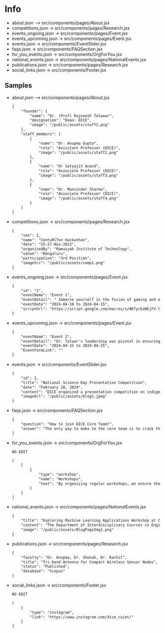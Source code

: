 # Info

- about.json --> src/components/pages/About.jsx
- competitions.json -> src/components/pages/Research.jsx
- events_ongoing.json -> src/components/pages/Event.jsx
- events_upcoming.json -> src/components/pages/Event.jsx
- events.json -> src/components/EventSlider.jsx
- faqs.json -> src/components/FAQSection.jsx
- for_you_events.json -> src/components/OrgForYou.jsx
- national_events.json -> src/components/pages/NationalEvents.jsx
- publications.json -> src/components/pages/Research.jsx
- social_links.json -> src/components/Footer.jsx

## Samples

- about.json --> src/components/pages/About.jsx

    ```txt
    {
        "founder": {
            "name": "Dr. (Prof) Rajneesh Talwaar",
            "designation": "Dean: DICE",
            "image": "/public/assets/staff1.png"
        },
        "staff_members": [
            {
                "name": "Dr. Anupma Gupta",
                "role": "Assistant Professor (DICE)",
                "image": "/public/assets/staff2.png"
            },
            {
                "name": "Dr Satyajit Anand",
                "role": "Associate Professor (DICE)",
                "image": "/public/assets/staff3.png"
            },
            {
                "name": "Dr. Manvinder Sharma",
                "role": "Associate Professor (DICE)",
                "image": "/public/assets/staff4.png"
            }
        ]
    }

    ```

- competitions.json -> src/components/pages/Research.jsx

    ```txt
    {
        "sno": 1,
        "name": "CentuRlTon Hackathon",
        "date": "25-27-Nov-2022",
        "organizedBy": "Ramaiyah Institute of Technology",
        "venue": "Bengaluru",
        "participation": "3rd Position",
        "imageSrc": "/public/assets/comp1.png"
    }
    ```

- events_ongoing.json -> src/components/pages/Event.jsx

    ```txt
    {
        "id": "1",
        "eventName": "Event 1",
        "eventDetail": " Immerse yourself in the fusion of gaming and education at the DICE-SKOAR Gamers Arcade on December 8, 2023, hosted at the Sportorium. Experience AR/VR gaming, PS5, and laptop gaming while discovering how these technologies can enhance your grasp of complex technical concepts. Engage in interactive sessions to gain insights into the future of learning. Witness thrilling online gaming competitions as 12 teams from Chitkara University compete for top honors, with cash prizes and goodies awaiting the champions. Join us for an unforgettable event, where fun meets learning in the digital realm.",
        "eventDate": "2024-04-10 to 2024-04-15",
        "scriptUrl": "https://script.google.com/macros/s/AKfycbzWEjFV-lpkk7gvh5f5qavXxaZDpblbF2BvKdFFml2HxNnsxQDydCE97VE3W3QWPcN-/exec"
    }
    ```

- events_upcoming.json -> src/components/pages/Event.jsx

    ```txt
    {
        "eventName": "Event 2",
        "eventDetail": "Dr. Talwar's leadership was pivotal in ensuring the event's success. Gratitude is extended to all members of DICE, the expert panel, and participants for their invaluable contributions. Special thanks to the management for their unwavering support. Experience Engineer's Day Calibration: a celebration of collaboration, innovation, and real-world engineering challenges.",
        "eventDate": "2024-04-15 to 2024-04-25",
        "EventFormLink": ""
    }
    ```

- events.json -> src/components/EventSlider.jsx

    ```txt
    {
        "id": 1,
        "title": "National Science Day Presentation Competition",
        "date": "February 28, 2024",
        "content": "DICE organized a presentation competition on indigenous technologies, promoting innovation and scientific curiosity among students. 66 presentations showcased creative ideas, enhancing research skills and communication abilities.",
        "imageUrl": "/public/assets/blog1.jpeg"
    }
    ```

- faqs.json -> src/components/FAQSection.jsx

    ```txt
    {
        "question": "How to join DICE Core Team?",
        "answer": "The only way to make to the core team is to crack the interview process."
    }
    ```

- for_you_events.json -> src/components/OrgForYou.jsx

    ```txt
    NO EDIT

    [
        [
            {
                "type": "workshop",
                "name": "Workshops",
                "text": "By organizing regular workshops, we ensure that your journey to becoming a skilled programmer is smooth and straightforward."
            }
        ]
    ]
    ```

- national_events.json -> src/components/pages/NationalEvents.jsx

    ```txt
    {
        "title": "Exploring Machine Learning Applications Workshop at Chitkara University",
        "content": "The Department of Interdisciplinary Courses in Engineering (DICE) at Chitkara University hosted a workshop titled Exploring Machine Learning on October 7, 2023. Led by Prof (Dr.) Rajneesh Talwar, the event highlighted the importance of machine learning in today's technology landscape. Dr. Satyajit Anand, an expert in the field, guided participants through various aspects of machine learning, including dataset handling, data visualization, and model building. The interactive session concluded with attendees feeling inspired to delve deeper into the field.",
        "image": "/public/assets/BlogPageImg1.png"
    }
    ```

- publications.json -> src/components/pages/Research.jsx

    ```txt
    {
        "faculty": "Dr. Anupma, Dr. Shonak, Dr. Rachit",
        "title": "Tri-band Antenna for Compact Wireless Sensor Nodes",
        "status": "Published",
        "database": "Scopus"
    }
    ```

- social_links.json -> src/components/Footer.jsx

    ```txt
    NO EDIT

    [
        {
            "type": "instagram",
            "link": "https://www.instagram.com/dice_cuiet/"
        }
    ]
    ```
